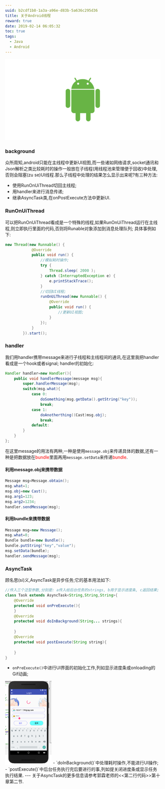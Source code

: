 ```yaml
---
uuid: b2cdf1b8-1a3a-a96e-d83b-5a636c295d36
title: 关于Android线程
reward: true
date: 2019-02-14 06:05:32
toc: true
tags:
  - Java
  - Android
---
```

![banner](/assets/blogimg/andy-lg.png)
### background
众所周知,android只能在主线程中更新UI视图,而一些诸如网络请求,socket通讯和Json解析之类比较耗时的操作一般放在子线程(用线程池来管理便于回收)中处理,否则会阻塞(zu se)UI线程.那么子线程中处理的结果怎么显示出来呢?有三种方法:
- 使用RunOnUiThread切回主线程;
- 用handler来进行消息传递;
- 继承AsyncTask类,在onPostExecute方法中更新UI.

### RunOnUiThread
可以把RunOnUiThread看成是一个特殊的线程,如果RunOnUiThread运行在主线程,则立即执行里面的代码,否则将Runable对象添加到消息处理队列;
具体事例如下:
``` java
new Thread(new Runnable() {
            @Override
            public void run() {
                //模拟耗时操作;
                try {
                    Thread.sleep( 2000 );
                } catch (InterruptedException e) {
                    e.printStackTrace();
                }
                //切回UI线程;
                runOnUiThread(new Runnable() {
                    @Override
                    public void run() {
                        //更新UI视图;
                    }
                });
            }
        }).start();
```
### handler
我们用handler携带message来进行子线程和主线程间的通讯,在这里我把handler看成是一个hook或者signal;
handler的初始化:
```java
Handler handler=new Handler(){
    public void handlerMessage(message msg){
        super.handlerMessage(msg);
        switch(msg.what){
            case 0:
                doSomething(msg.getData().getString("key"));
                break;
            case 1:
                doAnotherthing((Cast)msg.obj);
                break;
            default:
        }
    }
};
```
在这里message的用法有两种,一种是使用`message.obj`来传递具体的数据,还有一种是把数据放在<font color="red">bundle</font>里面再用`message.setData`来传递<font color="red">bundle</font>.
#### 利用message.obj来携带数据
``` java
Message msg=Message.obtain();
msg.what=1;
msg.obj=new Cast();
msg.arg1=123;
msg.arg2=1234;
handler.sendMessage(msg);
```
#### 利用bundle来携带数据
``` java
Message msg=new Message();
msg.what=0;
Bundle bundle=new Bundle();
bundle.putString("key","value");
msg.setData(bundle);
handler.sendMessage(msg);
```
### AsyncTask
顾名思(si)义,AsyncTask是异步任务;它的基本用法如下:
``` java
//传入三个泛型参数,分别是: a传入给后台任务的strings, b用于显示进度条, c返回结果;
class Task extends AsyncTask<String,String,String>{
    @Override
    protected void onPreExecute(){
    }
    @Override
    protected void doInBackground(String... strings){

    }
    @Override
    protected void postExecute(String string){

    }
}
```
- `onPreExecute()`中进行UI界面的初始化工作,列如显示进度条或onloading的Gif动画;
<img src="/assets/blogimg/2019-02-14.png" width="30%" alt="onloading">
- `doInBackground()`中处理耗时操作,不能进行UI操作;
- `postExecute()`中后台任务执行完后要进行的事,列如提关闭进度条或显示任务执行结果.
---
关于AsyncTask的更多信息请参考郭霖老师的<<第二行代码>>第十章第二节.
